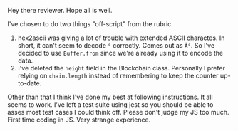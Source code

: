 Hey there reviewer. Hope all is well.

I've chosen to do two things "off-script" from the rubric.

1. hex2ascii was giving a lot of trouble with extended ASCII charactes. In short, it can't seem to decode `°` correctly. Comes out as `Â°`. So I've decided to use `Buffer.from` since we're already using it to encode the data.
2. I've deleted the `height` field in the Blockchain class. Personally I prefer relying on `chain.length` instead of remembering to keep the counter up-to-date. 

Other than that I think I've done my best at following instructions. It all seems to work. I've left a test suite using jest so you should be able to asses most test cases I could think off. Please don't judge my JS too much. First time coding in JS. Very strange experience. 